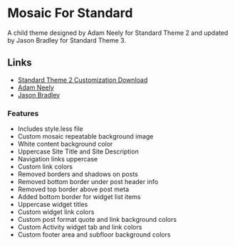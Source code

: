 # Mosaic For Standard

A child theme designed by Adam Neely for Standard Theme 2 and updated by Jason Bradley for Standard Theme 3.

## Links

* [Standard Theme 2 Customization Download](http://support.8bit.io/entries/379977-customization-standard-newsfeed-standard-theme-2-6-0-2-6-1)
* [Adam Neely](http://twitter.com/adamneely)
* [Jason Bradley](http://everchangingmedia.com/)

### Features

* Includes style.less file
* Custom mosaic repeatable background image
* White content background color
* Uppercase Site Title and Site Description
* Navigation links uppercase
* Custom link colors
* Removed borders and shadows on posts
* Removed bottom border under post header info
* Removed top border above post meta
* Added bottom border for widget list items
* Uppercase widget titles
* Custom widget link colors
* Custom post format quote and link background colors
* Custom Activity widget tab and link colors
* Custom footer area and subfloor background colors
